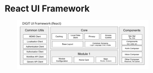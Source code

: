 # React UI Framework

<figure><img src="../.gitbook/assets/image (30).png" alt=""><figcaption></figcaption></figure>
